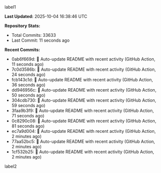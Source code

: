 
label1 
<!-- ACTIVITY_START -->
**Last Updated:** 2025-10-04 16:38:46 UTC

**Repository Stats:**
- Total Commits: 33633
- Last Commit: 11 seconds ago

**Recent Commits:**
- 0ab6f669d: 🤖 Auto-update README with recent activity (GitHub Action, 11 seconds ago)
- 7c0d3586b: 🤖 Auto-update README with recent activity (GitHub Action, 24 seconds ago)
- fcb143c1d: 🤖 Auto-update README with recent activity (GitHub Action, 36 seconds ago)
- dd946956c: 🤖 Auto-update README with recent activity (GitHub Action, 50 seconds ago)
- 304cdb730: 🤖 Auto-update README with recent activity (GitHub Action, 59 seconds ago)
- 3faa9b3f9: 🤖 Auto-update README with recent activity (GitHub Action, 71 seconds ago)
- 0c8290c08: 🤖 Auto-update README with recent activity (GitHub Action, 81 seconds ago)
- ec7a9d004: 🤖 Auto-update README with recent activity (GitHub Action, 2 minutes ago)
- 77aa52bc5: 🤖 Auto-update README with recent activity (GitHub Action, 2 minutes ago)
- 1cf532b25: 🤖 Auto-update README with recent activity (GitHub Action, 2 minutes ago)
<!-- ACTIVITY_END -->

label2
